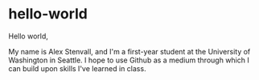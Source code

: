 # hello-world

Hello world,

My name is Alex Stenvall, and I'm a first-year student at the University of Washington in Seattle. I hope to use Github as a medium
through which I can build upon skills I've learned in class.
